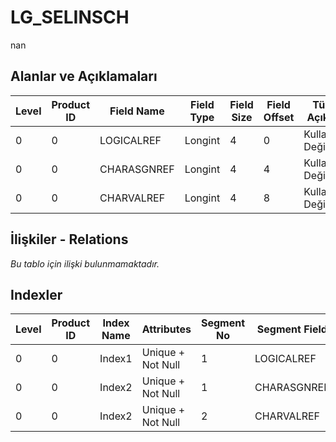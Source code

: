 # LG_SELINSCH

nan

## Alanlar ve Açıklamaları

| Level | Product ID | Field Name | Field Type | Field Size | Field Offset | Türkçe Açıklama | Expression |
| ----- | ---------- | ---------- | ---------- | ---------- | ------------ | --------------- | ---------- |
| 0 | 0 | LOGICALREF | Longint | 4 | 0 | Kullanımda Değil | Not In Use |
| 0 | 0 | CHARASGNREF | Longint | 4 | 4 | Kullanımda Değil | Not In Use |
| 0 | 0 | CHARVALREF | Longint | 4 | 8 | Kullanımda Değil | Not In Use |

## İlişkiler - Relations

*Bu tablo için ilişki bulunmamaktadır.*

## Indexler

| Level | Product ID | Index Name | Attributes | Segment No | Segment Field | Sense |
| ----- | ---------- | ---------- | ---------- | ---------- | ------------- | ----- |
| 0 | 0 | Index1 | Unique + Not Null | 1 | LOGICALREF | Ascending |
| 0 | 0 | Index2 | Unique + Not Null | 1 | CHARASGNREF | Ascending |
| 0 | 0 | Index2 | Unique + Not Null | 2 | CHARVALREF | Ascending |

